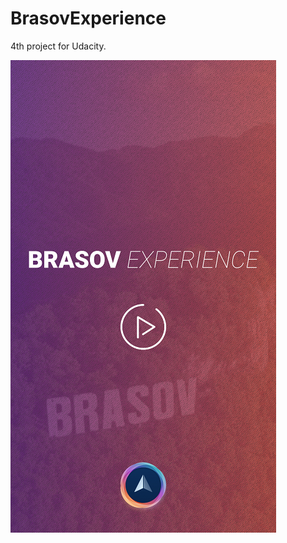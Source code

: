 # BrasovExperience
4th project for Udacity.

[![Youtube Video](screen/Screenshot_2018-01-22-11-09-54.png)](https://www.youtube.com/watch?v=YOUTUBE_VIDEO_ID_HERE)
